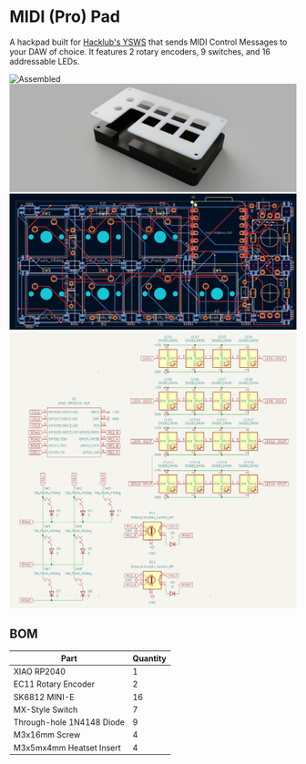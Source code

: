 # MIDI (Pro) Pad
A hackpad built for [Hacklub's YSWS](hackpad.hackclub.com) that sends MIDI Control Messages to your DAW of choice. It features 2 rotary encoders, 9 switches, and 16 addressable LEDs.

![Assembled](Assets/Assembled.png)
![Case](Assets/Case.png)
![PCB](Assets/PCB.png)
![Schematic](Assets/Schematic.png)

## BOM
| Part | Quantity |
| - | - |
| XIAO RP2040 | 1 |
| EC11 Rotary Encoder | 2 |
| SK6812 MINI-E | 16 |
| MX-Style Switch | 7|
| Through-hole 1N4148 Diode | 9 |
| M3x16mm Screw | 4 |
| M3x5mx4mm Heatset Insert | 4 |
